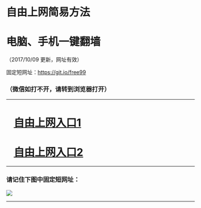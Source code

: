 ﻿# 自由上网简易方法

# 电脑、手机一键翻墙

（2017/10/09 更新，网址有效）

固定短网址：https://git.io/free99

### （微信如打不开，请转到浏览器打开）


***





# &nbsp;&nbsp; <a href="http://ft2505831867.fwq-tz-1001.info/fwqtz01.html?t=100900110747 " target="_blank">自由上网入口1</a>
# &nbsp;&nbsp; <a href="http://ft2004024427.fwq-tz-1002.info/fwqtz02.html?t=10090012168 " target="_blank">自由上网入口2</a>
***

### 请记住下图中固定短网址：

<img src="https://s3-us-west-2.amazonaws.com/fwq-1001/yjfq-20170905okok.png" /> 


***

